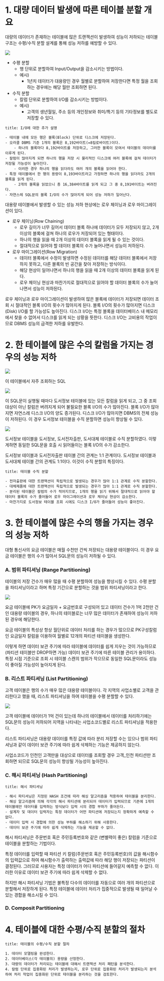 # 1. 대량 데이터 발생에 따른 테이블 분할 개요

대량의 데이터가 존재하는 테이블에 많은 트랜잭션이 발생하여 성능이 저하되는 테이블 구조는 수평/수직 분할 설계를 통해 성능 저하를 예방할 수 있다.

![](/bin/db_image/SQLD_4_4_1.png)

- 수평 분할
	- 행 단위로 분할하여 Input/Output을 감소시키는 방법이다.
	- 예시)
		- 1년치 데이터가 대용량인 경우 월별로 분할하여 저장한다면 특정 월을 조회하는 경우에는 해당 월만 조회하면 된다.
- 수직 분할
	- 칼럼 단위로 분할하여 I/O를 감소시키는 방법이다.
	- 예시)
		- 고객의 생년월일, 주소 등의 개인정보와 취미/특기 등의 기타정보를 별도로 저장할 수 있다.

```ad-info
title: I/O에 대한 추가 설명

- 테이블 내에 모든 행은 블록(Block) 단위로 디스크에 저장된다.
- 오라클 DBMS 기준 1개의 블록은 8,192바이트(=8킬로바이트)이다.
	- 하나의 블록마다 8,192바이트를 저장하고, 그러한 블록이 모여서 테이블의 데이터를 이루게 된다.
- 칼럼이 많아지게 되면 하나의 행을 저장 시 물리적인 디스크에 여러 블록에 걸쳐 데이터가 저장될 가능성이 높아진다.
	- 이러한 경우 하나의 행을 읽더라도 여러 개의 블록을 읽어야 한다.
- 특정 테이블에서 한 행의 용량이 8,193바이트라고 가정하면 하나의 행을 읽더라도 2개의 블록을 읽게 된다.
	- 2개의 블록을 읽었으니 총 16,384바이트를 읽게 되고 그 중 8,191바이트는 버려진다.
- 자연스레 SQL문의 블록 I/O의 수가 많아지게 되어 성능 저하가 일어난다.

```

대용량 테이블에서 발생할 수 있는 성능 저하 현상에는 로우 체이닝과 로우 마이그레이션이 있다.

- 로우 체이닝(Row Chaining)
	- 로우 길이가 너무 길어서 데이터 블록 하나에 데이터가 모두 저장되지 않고, 2개 이상의 블록에 걸쳐 하나의 로우가 저장되어 있는 형태이다.
	- 하나의 행을 읽을 때 2개 이상의 데이터 블록을 읽게 될 수 있는 것이다.
	- 절대적으로 읽어야 할 데이터 블록의 수가 늘어나면서 성능이 저하된다.
- 로우 마이그레이션(Row Migration)
	- 데이터 블록에서 수정이 발생하면 수정된 데이터를 해당 데이터 블록에서 저장하지 못하고, 다른 블록의 빈 공간을 찾아 저장하는 방식이다.
	- 해당 현상이 일어나면서 하나의 행을 읽을 때 2개 이상의 데이터 블록을 읽게 된다.
	- 로우 체이닝 현상과 마찬가지로 절대적으로 읽어야 할 데이터 블록의 수가 늘어나면서 성능이 저하된다.

로우 체이닝과 로우 마이그레이션이 발생하여 많은 블록에 데이터가 저장되면 데이터 조회 시 절대적인 블록 I/O의 횟수가 많아지게 된다. 블록 I/O의 횟수가 많아지면 디스크(Disk) I/O를 할 가능성도 높아진다. 디스크 I/O는 특정 블록을 데이터베이스 내 메모리에서 찾을 수 없어서 디스크를 읽게 되는 상황을 뜻한다. 디스크 I/O는 고비용의 작업이므로 DBMS 성능의 급격한 저하를 유발한다.

# 2. 한 테이블에 많은 수의 칼럼을 가지는 경우의 성능 저하

![](/bin/db_image/SQLD_4_4_2.png)

이 테이블에서 자주 조회하는 SQL

![](/bin/db_image/SQLD_4_4_3.png)

이 SQL문이 실행될 때마다 도서정보 테이블에 있는 모든 칼럼을 읽게 되고, 그 중 조회대상이 아닌 칼럼은 버려지게 되어 불필요한 블록 I/O의 수가 많아진다. 블록 I/O가 많아지면 자연스레 디스크 I/O의 양도 증가된다. 디스크 I/O가 많아지면 DBMS의 전체 성능이 저하된다. 이 경우 도서정보 테이블을 수직 분할하면 성능이 향상될 수 있다.

![](/bin/db_image/SQLD_4_4_4.png)

도서정보 테이블을 도서정보, 도서전자출판, 도서대체 테이블로 수직 분할하였다. 이렇게하면 동일한 SQL문을 호출 시 읽어들이는 블록 I/O의 수가 감소한다.

도서정보 테이블과 도서전자출판 테이블 간의 관계는 1:1 관계이다. 도서정보 테이블과 도서대체 테이블 간의 관계도 1:1이다. 이것이 수직 분할의 특징이다.

```ad-info
title: 테이블 수직 분할

- 전자출판에 대한 트랜잭션이 독립적으로 발생되는 경우가 많아 1:1 관계로 수직 분할한다.
- 대체제품에 대한 트랜잭션이 독립적으로 발생되는 경우가 많아 1:1 관계로 수직 분할한다.
- 분리된 테이블은 칼럼의 수가 적어지므로, 1개의 행을 읽기 위해서 절대적으로 읽어야 할 데이터 블록의 수가 줄어들어 로우 마이그레이션과 로우 체이닝 현상이 감소한다.
- 마찬가지로 도서정보 테이블 조회 시에도 디스크 I/O가 줄어들어 성능이 좋아진다.

```

# 3. 한 테이블에 많은 수의 행을 가지는 경우의 성능 저하

대형 통신사의 요금 테이블은 매월 수천만 건씩 저장되는 대용량 테이블이다. 이 경우 요금 테이블은 행의 수가 많아서 SQL문의 성능이 저하될 수 있다.

### A. 범위 파티셔닝 (Range Partitioning)

테이블의 저장 건수가 매우 많을 때 수평 분할하여 성능을 향상시킬 수 있다. 수평 분할을 파티셔닝이라고 하며 특정 기간으로 분할하는 것을 범위 파티셔닝이라고 한다.

![](/bin/db_image/SQLD_4_4_5.png)

요금 테이블에 PK가 요금일자 + 요금번호로 구성되어 있고 데이터 건수가 1억 2천만 건인 대용량 테이블의 경우, 하나의 테이블로는 너무 많은 데이터가 존재하여 성능이 저하된 경우에 해당한다.

요금 테이블의 특성상 항상 월단위로 데이터 처리를 하는 경우가 많으므로 PK구성칼럼인 요금일자 칼럼을 이용하여 월별로 12개의 파티션 테이블을 생성한다.

이렇게 하면 데이터 보관 주기에 따라 테이블에 데이터를 쉽게 지우는 것이 가능하므로 (파티션 테이블만 DROP하면 가능) 데이터 보관 주기에 따른 테이블 관리가 용이하다. 특정 시점 기준으로 조회 시 테이블 스캔의 범위가 작으므로 동일한 SQL문이라도 성능이 좋아질 가능성이 높아지게 된다.

### B. 리스트 파티셔닝 (List Partitioning)

고객 테이블은 행의 수가 매우 많은 대용량 테이블이다. 각 지역의 사업소별로 고객을 관리한다고 했을 때, 리스트 파티셔닝을 하여 테이블을 수평 분할할 수 있다.

![](/bin/db_image/SQLD_4_4_6.png)

고객 테이블에 데이터가 1억 건이 있는데 하나의 테이블에서 데이터를 처리하기에는 SQL문의 성능이 저하되어 지역을 나타내는 사업소코드별로 리스트 파티셔닝을 적용한다.

리스트 파티셔닝은 대용량 데이터를 특정 값에 따라 분리 저장할 수는 있으나 범위 파티셔닝과 같이 데이터 보관 주기에 따라 쉽게 삭제하는 기능은 제공하지 않는다.

사업소코드가 인천인 고객만을 대상으로 데이터를 조회할 경우 고객_인천 파티션만 조회하면 되므로 SQL문의 성능이 향상될 가능성이 높아진다.

### C. 해시 파티셔닝 (Hash Partitioning)

```ad-info
title: 해시 파티셔닝

- 해시 파티셔닝은 지정된 HASH 조건에 따라 해싱 알고리즘을 적용하여 테이블을 분리한다.
- 해싱 알고리즘에 의해 각각의 해시 파티션에 분리되어 데이터가 입력되므로 기존에 1개의 테이블에만 데이터를 입력하는 방식보다 입력 시의 경합 부하가 줄어든다.
- 설계자 및 데이터 입력자는 특정 데이터가 어떤 파티션에 저장되는지 정확하게 예측할 수 없다.
- 데이터 입력 시 경합에 의한 성능 부하를 해소하기 위해 사용한다.
- 데이터 보관 주기에 따라 쉽게 삭제하는 기능을 제공할 수 없다.

```

해시 파티셔닝은 주문번호 혹은 주민등록번호와 같은 (변별력이 좋은) 칼럼을 기준으로 테이블을 분할하는 기법이다.

특정 데이터를 입력할 때 파티션 키 칼럼(주문번호 혹은 주민등록번호)의 값을 해시함수의 입력값으로 하여 해시함수가 출력하는 출력값에 따라 해당 행이 저장되는 파티션이 결정된다. 그러므로 사용자는 특정 데이터가 어디 파티션에 들어갈지 예측할 수 없다. 이러한 이유로 데이터 보관 주기에 따라 쉽게 삭제할 수 없다.

하지만 해시 파티셔닝 기법은 불특정 다수의 데이터를 자동으로 여러 개의 파티션으로 분할해서 저장하게 된다. 특정 테이블에 데이터 처리가 집중적으로 발생될 때 일어날 수 있는 경합을 해소시킬 수 있다.

### D. Composit Partitioning

# 4. 테이블에 대한 수평/수직 분할의 절차

```ad-info
title: 테이블의 수평/수직 분할 절차

1. 데이터 모델링을 완성한다.
2. 데이터베이스(각 테이블의) 용량을 산정한다.
3. 대량의 데이터가 처리되는 테이블에 대해서 트랜잭션 처리 패턴을 분석한다.
4. 칼럼 단위로 집중화된 처리가 발생하는지, 로우 단위로 집중화된 처리가 발생되는지 분석하여 처리 작업이 집중화된 단위로 테이블을 분리하는 것을 검토한다.

```

